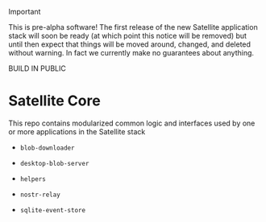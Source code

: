 > [!IMPORTANT]
> This is pre-alpha software! The first release of the new Satellite application stack will soon be ready (at which point this notice will be removed) but until then expect that things will be moved around, changed, and deleted without warning. In fact we currently make no guarantees about anything.
>
> BUILD IN PUBLIC

# Satellite Core

This repo contains modularized common logic and interfaces used by one or more applications in the Satellite stack

- `blob-downloader`

- `desktop-blob-server`

- `helpers`

- `nostr-relay`

- `sqlite-event-store`
